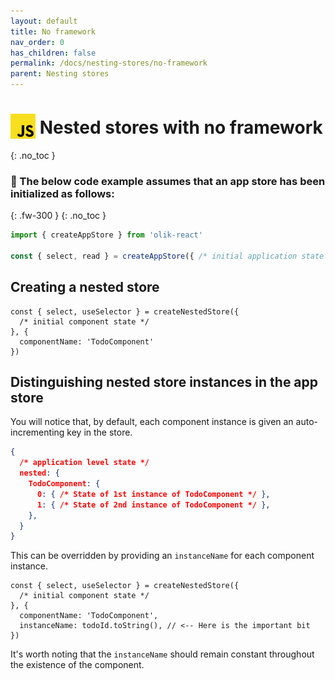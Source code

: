 ```yaml
---
layout: default
title: No framework
nav_order: 0
has_children: false
permalink: /docs/nesting-stores/no-framework
parent: Nesting stores
---
```


# <img src="/assets/images/javascript_large.png" width="40" style="margin-bottom: -8px;"> Nested stores with no framework
{: .no_toc }

### 🥚 The below code example assumes that an app store has been initialized as follows:
{: .fw-300 }
{: .no_toc }
```ts
import { createAppStore } from 'olik-react'

const { select, read } = createAppStore({ /* initial application state */ })
```

## **Creating** a nested store
```tsx
const { select, useSelector } = createNestedStore({
  /* initial component state */
}, {
  componentName: 'TodoComponent'
})
```

## **Distinguishing nested store instances** in the app store
You will notice that, by default, each component instance is given an auto-incrementing key in the store.
```json
{
  /* application level state */
  nested: {
    TodoComponent: {
      0: { /* State of 1st instance of TodoComponent */ },
      1: { /* State of 2nd instance of TodoComponent */ },
    },
  }
}
```
This can be overridden by providing an `instanceName` for each component instance.
```tsx
const { select, useSelector } = createNestedStore({
  /* initial component state */
}, {
  componentName: 'TodoComponent',
  instanceName: todoId.toString(), // <-- Here is the important bit
})
```
It's worth noting that the `instanceName` should remain constant throughout the existence of the component.
